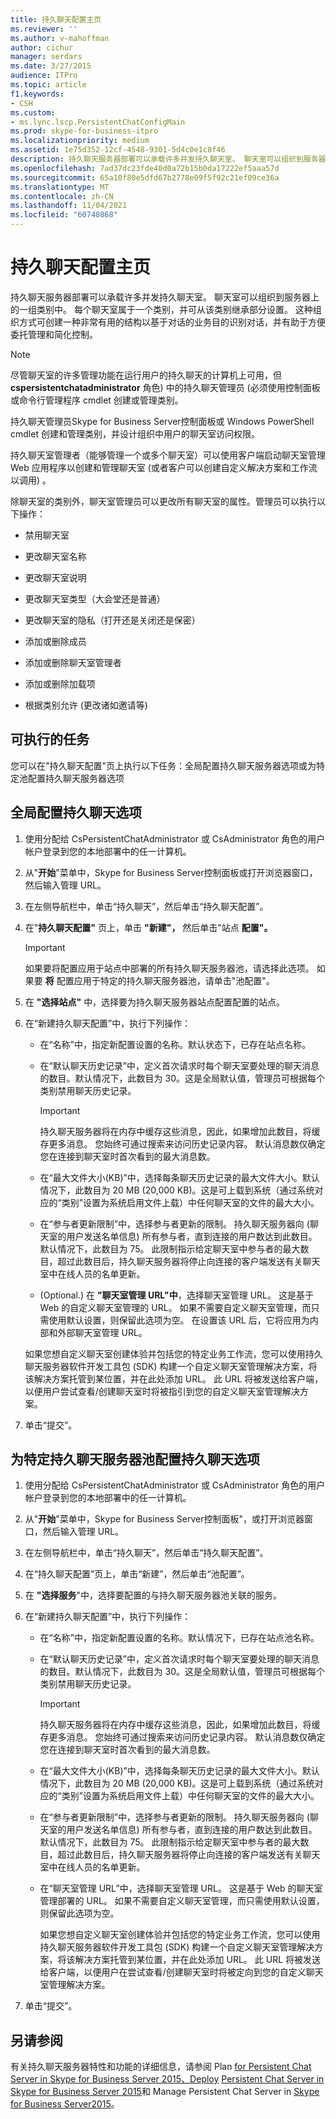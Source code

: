 ```yaml
---
title: 持久聊天配置主页
ms.reviewer: ''
ms.author: v-mahoffman
author: cichur
manager: serdars
ms.date: 3/27/2015
audience: ITPro
ms.topic: article
f1.keywords:
- CSH
ms.custom:
- ms.lync.lscp.PersistentChatConfigMain
ms.prod: skype-for-business-itpro
ms.localizationpriority: medium
ms.assetid: 1e75d352-12cf-4548-9301-5d4c0e1c8f46
description: 持久聊天服务器部署可以承载许多并发持久聊天室。 聊天室可以组织到服务器上的一组类别中。 每个聊天室属于一个类别，并可从该类别继承部分设置。 这种组织方式可创建一种非常有用的结构以基于对话的业务目的识别对话，并有助于方便委托管理和简化控制。
ms.openlocfilehash: 7ad37dc23fde40d0a72b15b0da17222ef5aaa57d
ms.sourcegitcommit: 65a10f80e5dfd67b2778e09f5f92c21ef09ce36a
ms.translationtype: MT
ms.contentlocale: zh-CN
ms.lasthandoff: 11/04/2021
ms.locfileid: "60740868"
---
```

# <a name="persistent-chat-configuration-main-page"></a>持久聊天配置主页
 
持久聊天服务器部署可以承载许多并发持久聊天室。 聊天室可以组织到服务器上的一组类别中。 每个聊天室属于一个类别，并可从该类别继承部分设置。 这种组织方式可创建一种非常有用的结构以基于对话的业务目的识别对话，并有助于方便委托管理和简化控制。
  
> [!NOTE]
> 尽管聊天室的许多管理功能在运行用户的持久聊天的计算机上可用，但 **cspersistentchatadministrator** 角色) 中的持久聊天管理员 (必须使用控制面板或命令行管理程序 cmdlet 创建或管理类别。
  
持久聊天管理员Skype for Business Server控制面板或 Windows PowerShell cmdlet 创建和管理类别，并设计组织中用户的聊天室访问权限。
  
持久聊天室管理者（能够管理一个或多个聊天室）可以使用客户端启动聊天室管理 Web 应用程序以创建和管理聊天室 (或者客户可以创建自定义解决方案和工作流以调用) 。 
  
除聊天室的类别外，聊天室管理员可以更改所有聊天室的属性。管理员可以执行以下操作：
  
- 禁用聊天室
    
- 更改聊天室名称
    
- 更改聊天室说明
    
- 更改聊天室类型（大会堂还是普通）
    
- 更改聊天室的隐私（打开还是关闭还是保密）
    
- 添加或删除成员
    
- 添加或删除聊天室管理者
    
- 添加或删除加载项
    
- 根据类别允许 (更改诸如邀请等) 
    
## <a name="tasks-that-you-can-perform"></a>可执行的任务

您可以在"持久聊天配置"页上执行以下任务：全局配置持久聊天服务器选项或为特定池配置持久聊天服务器选项
  
## <a name="to-configure-persistent-chat-options-globally"></a>全局配置持久聊天选项

1. 使用分配给 CsPersistentChatAdministrator 或 CsAdministrator 角色的用户帐户登录到您的本地部署中的任一计算机。
    
2. 从"**开始**"菜单中，Skype for Business Server控制面板或打开浏览器窗口，然后输入管理 URL。
    
3. 在左侧导航栏中，单击“持久聊天”，然后单击“持久聊天配置”。
    
4. 在"**持久聊天配置"** 页上，单击 **"新建"，** 然后单击"站点 **配置"。**
    
    > [!IMPORTANT]
    > 如果要将配置应用于站点中部署的所有持久聊天服务器池，请选择此选项。 如果要 **将** 配置应用于特定的持久聊天服务器池，请单击"池配置"。
  
5. 在 **"选择站点"** 中，选择要为持久聊天服务器站点配置配置的站点。
    
6. 在“新建持久聊天配置”中，执行下列操作：
    
   - 在“名称”中，指定新配置设置的名称。默认状态下，已存在站点名称。
    
   - 在“默认聊天历史记录”中，定义首次请求时每个聊天室要处理的聊天消息的数目。默认情况下，此数目为 30。这是全局默认值，管理员可根据每个类别禁用聊天历史记录。
    
     > [!IMPORTANT]
     > 持久聊天服务器将在内存中缓存这些消息，因此，如果增加此数目，将缓存更多消息。 您始终可通过搜索来访问历史记录内容。 默认消息数仅确定您在连接到聊天室时首次看到的最大消息数。 
  
   - 在“最大文件大小(KB)”中，选择每条聊天历史记录的最大文件大小。默认情况下，此数目为 20 MB (20,000 KB)。这是可上载到系统（通过系统对应的“类别”设置为系统启用文件上载）中任何聊天室的文件的最大大小。
    
   - 在“参与者更新限制”中，选择参与者更新的限制。 持久聊天服务器向 (聊天室的用户发送名单信息) 所有参与者，直到连接的用户数达到此数目。 默认情况下，此数目为 75。 此限制指示给定聊天室中参与者的最大数目，超过此数目后，持久聊天服务器将停止向连接的客户端发送有关聊天室中在线人员的名单更新。
    
   -  (Optional.) 在 **"聊天室管理 URL"中**，选择聊天室管理 URL。 这是基于 Web 的自定义聊天室管理的 URL。 如果不需要自定义聊天室管理，而只需使用默认设置，则保留此选项为空。 在设置该 URL 后，它将应用为内部和外部聊天室管理 URL。
    
     如果您想自定义聊天室创建体验并包括您的特定业务工作流，您可以使用持久聊天服务器软件开发工具包 (SDK) 构建一个自定义聊天室管理解决方案，将该解决方案托管到某位置，并在此处添加 URL。 此 URL 将被发送给客户端，以便用户尝试查看/创建聊天室时将被指引到您的自定义聊天室管理解决方案。
    
7. 单击“提交”。
    
## <a name="to-configure-persistent-chat-options-for-a-specific-persistent-chat-server-pool"></a>为特定持久聊天服务器池配置持久聊天选项

1. 使用分配给 CsPersistentChatAdministrator 或 CsAdministrator 角色的用户帐户登录到您的本地部署中的任一计算机。
    
2. 从"**开始**"菜单中，Skype for Business Server控制面板"，或打开浏览器窗口，然后输入管理 URL。
    
3. 在左侧导航栏中，单击“持久聊天”，然后单击“持久聊天配置”。
    
4. 在“持久聊天配置”页上，单击“新建”，然后单击“池配置”。
    
5. 在 **"选择服务**"中，选择要配置的与持久聊天服务器池关联的服务。
    
6. 在“新建持久聊天配置”中，执行下列操作：
    
   - 在“名称”中，指定新配置设置的名称。默认情况下，已存在站点池名称。
    
   - 在“默认聊天历史记录”中，定义首次请求时每个聊天室要处理的聊天消息的数目。默认情况下，此数目为 30。这是全局默认值，管理员可根据每个类别禁用聊天历史记录。
    
     > [!IMPORTANT]
     > 持久聊天服务器将在内存中缓存这些消息，因此，如果增加此数目，将缓存更多消息。 您始终可通过搜索来访问历史记录内容。 默认消息数仅确定您在连接到聊天室时首次看到的最大消息数。 
  
   - 在“最大文件大小(KB)”中，选择每条聊天历史记录的最大文件大小。默认情况下，此数目为 20 MB (20,000 KB)。这是可上载到系统（通过系统对应的“类别”设置为系统启用文件上载）中任何聊天室的文件的最大大小。
    
   - 在“参与者更新限制”中，选择参与者更新的限制。 持久聊天服务器向 (聊天室的用户发送名单信息) 所有参与者，直到连接的用户数达到此数目。 默认情况下，此数目为 75。 此限制指示给定聊天室中参与者的最大数目，超过此数目后，持久聊天服务器将停止向连接的客户端发送有关聊天室中在线人员的名单更新。
    
   - 在“聊天室管理 URL”中，选择聊天室管理 URL。 这是基于 Web 的聊天室管理部署的 URL。 如果不需要自定义聊天室管理，而只需使用默认设置，则保留此选项为空。
    
     如果您想自定义聊天室创建体验并包括您的特定业务工作流，您可以使用持久聊天服务器软件开发工具包 (SDK) 构建一个自定义聊天室管理解决方案，将该解决方案托管到某位置，并在此处添加 URL。 此 URL 将被发送给客户端，以便用户在尝试查看/创建聊天室时将被定向到您的自定义聊天室管理解决方案。
    
7. 单击“提交”。
    
## <a name="see-also"></a>另请参阅

有关持久聊天服务器特性和功能的详细信息，请参阅 Plan [for Persistent Chat Server in Skype for Business Server 2015、Deploy](../../plan-your-deployment/persistent-chat-server/persistent-chat-server.md) [Persistent Chat Server in Skype for Business Server 2015](../../deploy/deploy-persistent-chat-server/deploy-persistent-chat-server.md)和 Manage Persistent Chat Server in [Skype for Business Server2015](../../manage/persistent-chat/persistent-chat.md)。
  


